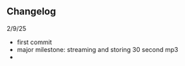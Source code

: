 ## Changelog

2/9/25
  - first commit
  - major milestone: streaming and storing 30 second mp3
  - 
